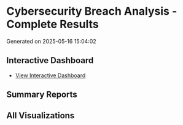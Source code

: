 # Cybersecurity Breach Analysis - Complete Results

Generated on 2025-05-16 15:04:02

## Interactive Dashboard
- [View Interactive Dashboard](cybersecurity_dashboard.html)

## Summary Reports

## All Visualizations

